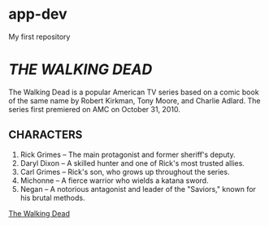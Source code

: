 # app-dev
My first repository
# *THE WALKING DEAD*
The Walking Dead is a popular American TV series based on a comic book of the same name by Robert Kirkman, Tony Moore, and Charlie Adlard. The series first premiered on AMC on October 31, 2010.

## CHARACTERS
1.  Rick Grimes – The main protagonist and former sheriff's deputy.
2.  Daryl Dixon – A skilled hunter and one of Rick's most trusted allies.
3.  Carl Grimes – Rick's son, who grows up throughout the series.
4.  Michonne – A fierce warrior who wields a katana sword.
5.  Negan – A notorious antagonist and leader of the "Saviors," known for his brutal methods.

[The Walking Dead](https://www.imdb.com/title/tt1520211/videogallery/)
